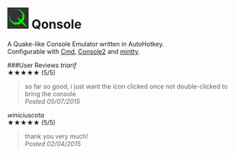 # ![*](logo/Qonsole_48sm.png) Qonsole
  
A Quake-like Console Emulator written in AutoHotkey.  
Configurable with [Cmd](https://en.wikipedia.org/wiki/Cmd.exe), [Console2](https://sourceforge.net/projects/console/) and [mintty](https://mintty.github.io/).

###User Reviews
*_triarif_*  
★★★★★ (5/5)  
> so far so good, i just want the icon clicked once not double-clicked to bring the console  
_Posted 05/07/2015_
  
*_winiciuscota_*  
★★★★★ (5/5)  
> thank you very much!  
_Posted 02/04/2015_
